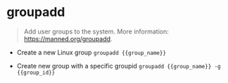 # groupadd
> Add user groups to the system.
> More information: <https://manned.org/groupadd>.

- Create a new Linux group
`groupadd {{group_name}}`

- Create new group with a specific groupid
`groupadd {{group_name}} -g {{group_id}}`
